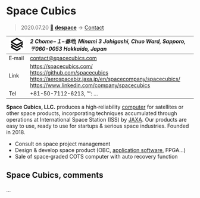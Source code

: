 # Space Cubics
> 2020.07.20 **[🚀](../index/index.md) [despace](index.md)** → [Contact](contact.md)

|[![](f/contact/s/spacecubics_logo1_thumb.png)](f/contact/s/spacecubics_logo1.png)|*2 Chome−１−番地, Minami 3 Johigashi, Chuo Ward, Sapporo, 〒060-0053 Hokkaido, Japan*|
|:--|:--|
|E‑mail| <contact@spacecubics.com> |
|Link| <https://spacecubics.com/><br> <https://github.com/spacecubics><br> <https://aerospacebiz.jaxa.jp/en/spacecompany/spacecubics/><br> <https://www.linkedin.com/company/spacecubics> |
|Tel| +81-50-7112-6213, ℻: … |

**Space Cubics, LLC.** produces a high‑reliability [computer](obc.md) for satellites or other space products, incorporating techniques accumulated through operations at International Space Station (ISS) by [JAXA](zz_jaxa.md). Our products are easy to use, ready to use for startups & serious space industries. Founded in 2018.

   - Consult on space project management
   - Design & develop space product (OBC, [application software](soft.md), FPGA…)
   - Sale of space‑graded COTS computer with auto recovery function


<p style="page-break-after:always"> </p>

## Space Cubics, comments

…


